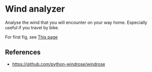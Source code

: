 # Wind analyzer

Analyse the wind that you will encounter on your way home. Especially useful if you travel by bike.

For first fig, see
[This page](https://lsbts.github.io/weather-analyzer/fig-plotly.html)

## References
- https://github.com/python-windrose/windrose